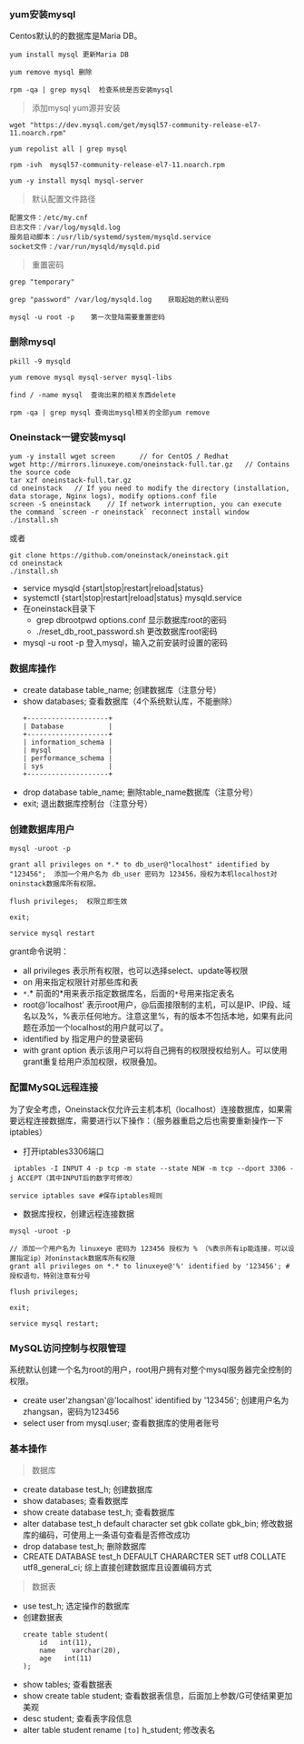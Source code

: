 ### yum安装mysql
Centos默认的的数据库是Maria DB。
```
yum install mysql 更新Maria DB

yum remove mysql 删除

rpm -qa | grep mysql  检查系统是否安装mysql
```
> 添加mysql yum源并安装

```
wget "https://dev.mysql.com/get/mysql57-community-release-el7-11.noarch.rpm" 

yum repolist all | grep mysql  

rpm -ivh  mysql57-community-release-el7-11.noarch.rpm

yum -y install mysql mysql-server

```

>  默认配置文件路径

```
配置文件：/etc/my.cnf 
日志文件：/var/log/mysqld.log 
服务启动脚本：/usr/lib/systemd/system/mysqld.service 
socket文件：/var/run/mysqld/mysqld.pid
```
> 重置密码

```
grep "temporary"

grep "password" /var/log/mysqld.log    获取起始的默认密码

mysql -u root -p    第一次登陆需要重置密码
```

### 删除mysql
```
pkill -9 mysqld

yum remove mysql mysql-server mysql-libs

find / -name mysql  查询出来的相关东西delete

rpm -qa | grep mysql 查询出mysql相关的全部yum remove
```

### Oneinstack一键安装mysql
```
yum -y install wget screen      // for CentOS / Redhat 
wget http://mirrors.linuxeye.com/oneinstack-full.tar.gz   // Contains the source code
tar xzf oneinstack-full.tar.gz
cd oneinstack   // If you need to modify the directory (installation, data storage, Nginx logs), modify options.conf file
screen -S oneinstack    // If network interruption, you can execute the command `screen -r oneinstack` reconnect install window
./install.sh
```
或者
```
git clone https://github.com/oneinstack/oneinstack.git
cd oneinstack
./install.sh
```
- service mysqld {start|stop|restart|reload|status}
- systemctl {start|stop|restart|reload|status} mysqld.service
- 在oneinstack目录下
    - grep dbrootpwd options.conf  显示数据库root的密码
    - ./reset_db_root_password.sh   更改数据库root密码
- mysql -u root -p 登入mysql，输入之前安装时设置的密码

### 数据库操作
- create database table_name;  创建数据库（注意分号）
- show databases; 查看数据库（4个系统默认库，不能删除）
    ```
    +--------------------+
    | Database           |
    +--------------------+
    | information_schema |
    | mysql              |
    | performance_schema |
    | sys                |
    +--------------------+
    ```
- drop database table_name; 删除table_name数据库（注意分号）
- exit; 退出数据库控制台（注意分号）


### 创建数据库用户
```
mysql -uroot -p

grant all privileges on *.* to db_user@"localhost" identified by "123456";  添加一个用户名为 db_user 密码为 123456，授权为本机localhost对oninstack数据库所有权限。

flush privileges;  权限立即生效

exit;

service mysql restart
```
grant命令说明：
- all privileges 表示所有权限，也可以选择select、update等权限
- on 用来指定权限针对那些库和表
- `*`.* 前面的*用来表示指定数据库名，后面的`*`号用来指定表名
- root@'localhost'  表示root用户，@后面接限制的主机，可以是IP、IP段、域名以及%，%表示任何地方。注意这里%，有的版本不包括本地，如果有此问题在添加一个localhost的用户就可以了。
- identified by 指定用户的登录密码
- with grant option 表示该用户可以将自己拥有的权限授权给别人。可以使用grant重复给用户添加权限，权限叠加。

### 配置MySQL远程连接
为了安全考虑，Oneinstack仅允许云主机本机（localhost）连接数据库，如果需要远程连接数据库，需要进行以下操作：（服务器重启之后也需要重新操作一下iptables）
- 打开iptables3306端口
```
 iptables -I INPUT 4 -p tcp -m state --state NEW -m tcp --dport 3306 -j ACCEPT（其中INPUT后的数字可修改）

service iptables save #保存iptables规则
```
- 数据库授权，创建远程连接数据
```
mysql -uroot -p

// 添加一个用户名为 linuxeye 密码为 123456 授权为 % （%表示所有ip能连接，可以设置指定ip）对oninstack数据库所有权限
grant all privileges on *.* to linuxeye@'%' identified by '123456'; #授权语句，特别注意有分号

flush privileges;

exit;

service mysql restart; 
```
### MySQL访问控制与权限管理
系统默认创建一个名为root的用户，root用户拥有对整个mysql服务器完全控制的权限。
- create user'zhangsan'@'localhost' identified by '123456'; 创建用户名为zhangsan，密码为123456
- select user from mysql.user; 查看数据库的使用者账号

### 基本操作
> 数据库

- create database test_h;  创建数据库
- show databases;  查看数据库
- show create database test_h;  查看数据库
- alter database test_h default character set gbk collate gbk_bin;  修改数据库的编码，可使用上一条语句查看是否修改成功
- drop database test_h;  删除数据库
- CREATE DATABASE test_h DEFAULT CHARARCTER SET utf8 COLLATE utf8_general_ci; 综上直接创建数据库且设置编码方式

> 数据表

- use test_h;   选定操作的数据库
- 创建数据表
    ```
    create table student(
        id   int(11),
        name    varchar(20),
        age   int(11)
    );
    ```
- show tables;  查看数据表
- show create table student;  查看数据表信息，后面加上参数/G可使结果更加美观
- desc student;  查看表字段信息
- alter table student rename `[to]` h_student;    修改表名


